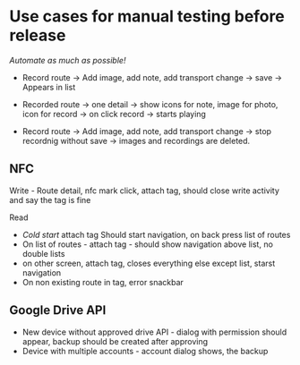 Use cases for manual testing before release
=====
 
 
 *Automate as much as possible!*
 
 * Record route -> Add image, add note, add transport change -> save -> Appears in list

 * Recorded route -> one detail -> show icons for note, image for photo, icon for record -> 
on click record -> starts playing

 * Record route -> Add image, add note, add transport change -> stop recordnig without save
  -> images and recordings are deleted.
  
NFC  
----------
Write - Route detail, nfc mark click, attach tag, should close write activity and say the tag is fine

Read
* *Cold start* attach tag Should start navigation, on back press list of routes
* On list of routes - attach tag - should show navigation above list, no double lists
* on other screen, attach tag, closes everything else except list, starst navigation
* On non existing route in tag, error snackbar

Google Drive API
----------
* New device without approved drive API - dialog with permission should appear, backup should be created after approving
* Device with multiple accounts - account dialog shows, the backup
